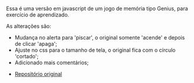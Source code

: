
Essa é uma versão em javascript de um jogo de memória tipo Genius, para exercício de aprendizado.

As alterações são:

- Mudança no alerta para 'piscar', o original somente 'acende' e depois de clicar 'apaga';
- Ajuste no css para o tamanho de tela, o original fica com o círculo 'cortado';
- Adicionado mais comentários;

* [Repositório original](https://github.com/SpruceGabriela/genesis-dio)
